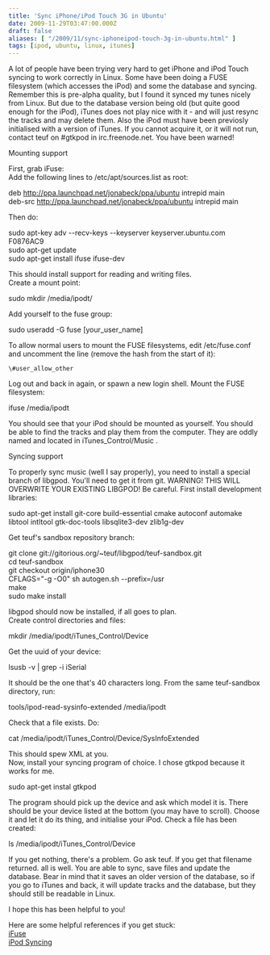 ```yaml
---
title: 'Sync iPhone/iPod Touch 3G in Ubuntu'
date: 2009-11-29T03:47:00.000Z
draft: false
aliases: [ "/2009/11/sync-iphoneipod-touch-3g-in-ubuntu.html" ]
tags: [ipod, ubuntu, linux, itunes]
---
```


A lot of people have been trying very hard to get iPhone and iPod Touch syncing to work correctly in Linux. Some have been doing a FUSE filesystem (which accesses the iPod) and some the database and syncing. Remember this is pre-alpha quality, but I found it synced my tunes nicely from Linux. But due to the database version being old (but quite good enough for the iPod), iTunes does not play nice with it - and will just resync the tracks and may delete them. Also the iPod must have been previosly initialised with a version of iTunes. If you cannot acquire it, or it will not run, contact teuf on #gtkpod in irc.freenode.net. You have been warned!  
  
Mounting support  
  
First, grab iFuse:  
Add the following lines to /etc/apt/sources.list as root:  
  
deb http://ppa.launchpad.net/jonabeck/ppa/ubuntu intrepid main  
deb-src http://ppa.launchpad.net/jonabeck/ppa/ubuntu intrepid main  
  
Then do:  
  
sudo apt-key adv --recv-keys --keyserver keyserver.ubuntu.com F0876AC9  
sudo apt-get update  
sudo apt-get install ifuse ifuse-dev  
  
This should install support for reading and writing files.  
Create a mount point:  
  
sudo mkdir /media/ipodt/  
  
Add yourself to the fuse group:  
  
sudo useradd -G fuse \[your\_user\_name\]  
  
To allow normal users to mount the FUSE filesystems, edit /etc/fuse.conf and uncomment the line (remove the hash from the start of it):  
  
`\#user_allow_other`
  
Log out and back in again, or spawn a new login shell. Mount the FUSE filesystem:  
  
ifuse /media/ipodt  
  
You should see that your iPod should be mounted as yourself. You should be able to find the tracks and play them from the computer. They are oddly named and located in iTunes\_Control/Music .  
  
  
Syncing support  
  
To properly sync music (well I say properly), you need to install a special branch of libgpod. You'll need to get it from git. WARNING! THIS WILL OVERWRITE YOUR EXISTING LIBGPOD! Be careful. First install development libraries:  
  
sudo apt-get install git-core build-essential cmake autoconf automake libtool intltool gtk-doc-tools libsqlite3-dev zlib1g-dev  
  
Get teuf's sandbox repository branch:  
  
git clone git://gitorious.org/~teuf/libgpod/teuf-sandbox.git  
cd teuf-sandbox  
git checkout origin/iphone30  
CFLAGS="-g -O0" sh autogen.sh --prefix=/usr  
make  
sudo make install  
  
libgpod should now be installed, if all goes to plan.  
Create control directories and files:  
  
mkdir /media/ipodt/iTunes\_Control/Device  
  
Get the uuid of your device:  
  
lsusb -v | grep -i iSerial  
  
It should be the one that's 40 characters long. From the same teuf-sandbox directory, run:  
  
tools/ipod-read-sysinfo-extended /media/ipodt  
  
Check that a file exists. Do:  
  
cat /media/ipodt/iTunes\_Control/Device/SysInfoExtended  
  
This should spew XML at you.  
Now, install your syncing program of choice. I chose gtkpod because it works for me.  
  
sudo apt-get instal gtkpod  
  
The program should pick up the device and ask which model it is. There should be your device listed at the bottom (you may have to scroll). Choose it and let it do its thing, and initialise your iPod. Check a file has been created:  
  
ls /media/ipodt/iTunes\_Control/Device  
  
If you get nothing, there's a problem. Go ask teuf. If you get that filename returned. all is well. You are able to sync, save files and update the database. Bear in mind that it saves an older version of the database, so if you go to iTunes and back, it will update tracks and the database, but they should still be readable in Linux.  
  
I hope this has been helpful to you!  
  
Here are some helpful references if you get stuck:  
[iFuse](http://matt.colyer.name/prhttp://marcansoft.com/blog/2009/10/iphone-syncing-on-linux-part-2/#more-145ojects/iphone-linux/index.php?title=Main_Page)  
[iPod Syncing](http://marcansoft.com/blog/2009/10/iphone-syncing-on-linux-part-2/)